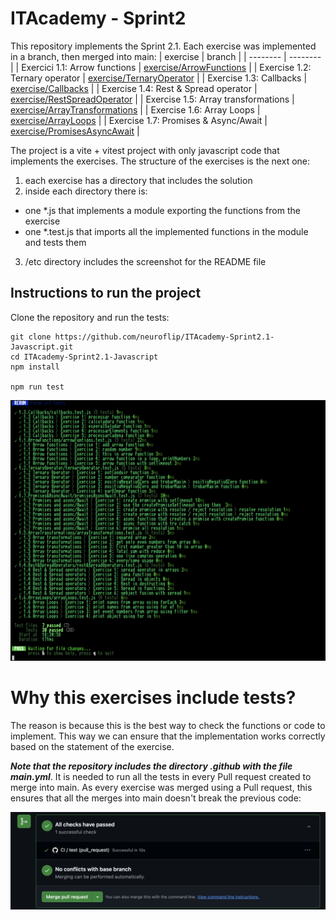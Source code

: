 # ITAcademy - Sprint2

This repository implements the Sprint 2.1. Each exercise was implemented in a branch, then merged into main:
| exercise | branch |
| -------- | --------  |
| Exercici 1.1: Arrow functions | [exercise/ArrowFunctions](https://github.com/neuroflip/ITAcademy-Sprint2.1-Javascript/tree/exercise/ArrowFunctions) |
| Exercise 1.2: Ternary operator | [exercise/TernaryOperator](https://github.com/neuroflip/ITAcademy-Sprint2.1-Javascript/tree/exercise/TernaryOperator) |
| Exercise 1.3: Callbacks | [exercise/Callbacks](https://github.com/neuroflip/ITAcademy-Sprint2.1-Javascript/tree/exercise/Callbacks) |
| Exercise 1.4: Rest & Spread operator | [exercise/RestSpreadOperator](https://github.com/neuroflip/ITAcademy-Sprint2.1-Javascript/tree/exercise/RestSpreadOperator) |
| Exercise 1.5: Array transformations | [exercise/ArrayTransformations](https://github.com/neuroflip/ITAcademy-Sprint2.1-Javascript/tree/exercise/ArrayTransformations) |
| Exercise 1.6: Array Loops | [exercise/ArrayLoops](https://github.com/neuroflip/ITAcademy-Sprint2.1-Javascript/tree/exercise/ArrayLoops) |
| Exercise 1.7: Promises & Async/Await | [exercise/PromisesAsyncAwait](https://github.com/neuroflip/ITAcademy-Sprint2.1-Javascript/tree/exercise/PromisesAsyncAwait) |



The project is a vite + vitest project with only javascript code that implements the exercises. The structure of the exercises is the next one:

 1. each exercise has a directory that includes the solution 
 2. inside each directory there is:
  - one *.js that implements a module exporting the functions from the exercise
  - one *.test.js that imports all the implemented functions in the module and tests them
 3. /etc directory includes the screenshot for the README file


## Instructions to run the project

Clone the repository and run the tests:

```
git clone https://github.com/neuroflip/ITAcademy-Sprint2.1-Javascript.git
cd ITAcademy-Sprint2.1-Javascript
npm install

npm run test
```

![alt basic screenshot from the project](https://github.com/neuroflip/ITAcademy-Sprint2.1-Javascript/blob/main/etc/tests.png)

# Why this exercises include tests?

The reason is because this is the best way to check the functions or code to implement. This way we can ensure that the implementation works correctly based on the statement of the exercise.

***Note that the repository includes the directory .github with the file main.yml***. It is needed to run all the tests in every Pull request created to merge into main. As every exercise was merged using a Pull request, this ensures that all the merges into main doesn't break the previous code:

![alt github action after pass tests](https://github.com/neuroflip/ITAcademy-Sprint2.1-Javascript/blob/main/etc/githubaction.png)